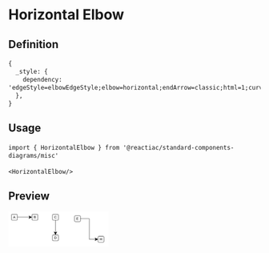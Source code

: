 # Horizontal Elbow

## Definition

```
{
  _style: { 
    dependency: 'edgeStyle=elbowEdgeStyle;elbow=horizontal;endArrow=classic;html=1;curved=0;rounded=0;endSize=8;startSize=8;',
  },
}
```

## Usage

```
import { HorizontalElbow } from '@reactiac/standard-components-diagrams/misc'

<HorizontalElbow/>
```

## Preview

<img src="./horizontal-elbow.png" width="200"/>
